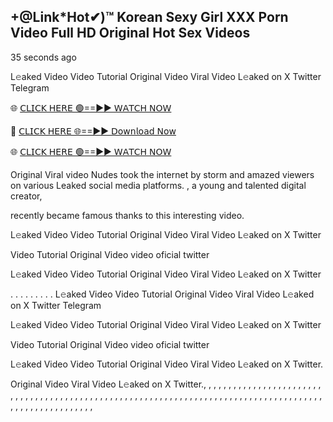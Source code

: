 ## +@Link*Hot✔)™ Korean Sexy Girl XXX Porn Video Full HD Original Hot Sex Videos

35 seconds ago

L𝚎aked Video  Video Tutorial Original Video Viral Video L𝚎aked on X Twitter Telegram

🌐 [𝖢𝖫𝖨𝖢𝖪 𝖧𝖤𝖱𝖤 🟢==►► 𝖶𝖠𝖳𝖢𝖧 𝖭𝖮𝖶](https://cutt.ly/ie4Uu5fI)

🔴 [𝖢𝖫𝖨𝖢𝖪 𝖧𝖤𝖱𝖤 🌐==►► 𝖣𝗈𝗐𝗇𝗅𝗈𝖺𝖽 𝖭𝗈𝗐](https://cutt.ly/ie4Uu5fI)

🌐 [𝖢𝖫𝖨𝖢𝖪 𝖧𝖤𝖱𝖤 🟢==►► 𝖶𝖠𝖳𝖢𝖧 𝖭𝖮𝖶](https://cutt.ly/ie4Uu5fI)



 Original Viral video Nudes took the internet by storm and amazed viewers on
 various Leaked social media platforms. , a young and talented digital creator,

 recently became famous thanks to this interesting video.

L𝚎aked Video  Video Tutorial Original Video Viral Video L𝚎aked on X Twitter

 Video Tutorial Original Video video oficial twitter

L𝚎aked Video  Video Tutorial Original Video Viral Video L𝚎aked on X Twitter

. . . . . . . . . L𝚎aked Video  Video Tutorial Original Video Viral Video L𝚎aked on X Twitter Telegram

L𝚎aked Video  Video Tutorial Original Video Viral Video L𝚎aked on X Twitter

 Video Tutorial Original Video video oficial twitter

L𝚎aked Video  Video Tutorial Original Video Viral Video L𝚎aked on X Twitter.

 Original Video Viral Video L𝚎aked on X Twitter., , , , , , , , , , , , , , , , 
 , , , , , , , , , , , , , , , , , , , , , , , , , , , , , , , , , , , , , , , , , , , 
 , , , , , , , , , , , , , , , , , , , , , , , , , , , , , , , , , , , , , , , , , , , , ,
